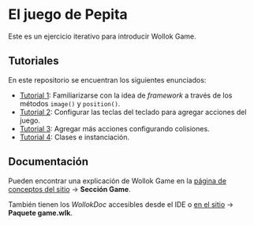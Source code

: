 # El juego de Pepita

Este es un ejercicio iterativo para introducir Wollok Game. 

## Tutoriales
En este repositorio se encuentran los siguientes enunciados:
- [Tutorial 1](/enunciados/tutorial1.md): Familiarizarse con la idea de _framework_ a través de los métodos `image()` y `position()`.
- [Tutorial 2](/enunciados/tutorial2.md): Configurar las teclas del teclado para agregar acciones del juego.
- [Tutorial 3](/enunciados/tutorial3.md): Agregar más acciones configurando colisiones.
- [Tutorial 4](/enunciados/tutorial4.md): Clases e instanciación.

## Documentación
Pueden encontrar una explicación de Wollok Game en la [página de conceptos del sitio](https://www.wollok.org/documentacion/conceptos/) -> **Sección Game**.

También tienen los _WollokDoc_ accesibles desde el IDE o [en el sitio](https://www.wollok.org/documentacion/wollokdoc/) -> **Paquete game.wlk**.
